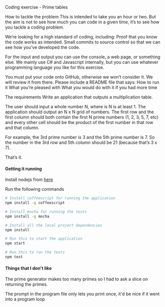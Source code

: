 Coding exercise - Prime tables

How to tackle the problem
This is intended to take you an hour or two. But the aim is not to see how much you can code in a given time, it’s to see how you tackle a coding problem.

We’re looking for a high standard of coding, including:
Proof that you know the code works as intended.
Small commits to source control so that we can see how you’ve developed the code.

For the input and output you can use the console, a web page, or something else. We mainly use C# and Javascript internally, but you can use whatever programming language you like for this exercise.

You must put your code onto GitHub, otherwise we won’t consider it. We will review it from there. Please include a README file that says:
How to run it
What you’re pleased with
What you would do with it if you had more time

The requirements
Write an application that outputs a multiplication table.

The user should input a whole number N, where is N is at least 1. The application should output an N x N grid of numbers. The first row and the first column should both contain the first N prime numbers (1, 2, 3, 5, 7, etc) and every other cell should be the product of the first number in that row and that column.

For example, the 3rd prime number is 3 and the 5th prime number is 7. So the number in the 3rd row and 5th column should be 21 (because that’s 3 x 7).

That’s it.

#### Getting it running

Install nodejs from [here](https://nodejs.org/en/download/)

Run the following commands

```sh
# Install coffeescript for running the application
npm install -g coffeescript

# Install mocha for running the tests
npm install -g mocha

# Install all the local project dependencies
npm install

# Run this to start the application
npm start

# Run this to run the tests
npm test
```

#### Things that I don't like

The prime generator makes too many primes so I had to ask a slice on returning the primes.

The prompt in the program file only lets you print once, it'd be nice if it went into a program loop
